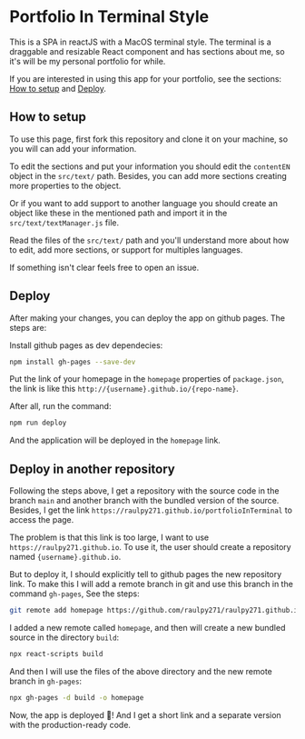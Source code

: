# Portfolio In Terminal Style



This is a SPA in reactJS with a MacOS terminal style. The terminal is a draggable and resizable React component and has sections about me, so it's will be my personal portfolio for while.



If you are interested in using this app for your portfolio, see the sections: [How to setup](#how-to-setup) and [Deploy](#deploy).



## How to setup

To use this page, first fork this repository and clone it on your machine, so you will can add your information.

To edit the sections and put your information you should edit the `contentEN` object in the `src/text/` path. Besides, you can add more sections creating more properties to the object.

Or if you want to add support to another language you should create an object like these in the mentioned path and import it in the `src/text/textManager.js` file.

Read the files of the `src/text/` path and you'll understand more about how to edit, add more sections, or support for multiples languages.

If something isn't clear feels free to open an issue.

## Deploy

After making your changes, you can deploy the app on github pages. The steps are:

Install github pages as dev dependecies:

```sh
npm install gh-pages --save-dev
```

Put the link of your homepage in the `homepage` properties of `package.json`, the link is like this `http://{username}.github.io/{repo-name}`.

After all, run the command:

```sh
npm run deploy
```

And the application will be deployed in the `homepage` link.

## Deploy in another repository

Following the steps above, I get a repository with the source code in the branch `main` and another branch with the bundled version of the source. Besides, I get the link `https://raulpy271.github.io/portfolioInTerminal` to access the page.

The problem is that this link is too large, I want to use `https://raulpy271.github.io`. To use it, the user should create a repository named `{username}.github.io`.

But to deploy it, I should explicitly tell to github pages the new repository link. To make this I will add a remote branch in git and use this branch in the command `gh-pages`, See the steps:

```sh
git remote add homepage https://github.com/raulpy271/raulpy271.github.io
```

I added a new remote called `homepage`, and then will create a new bundled source in the directory `build`:

```sh
npx react-scripts build
```

And then I will use the files of the above directory and the new remote branch in `gh-pages`:

```sh
npx gh-pages -d build -o homepage
```

Now, the app is deployed 🚀! And I get a short link and a separate version with the production-ready code.

